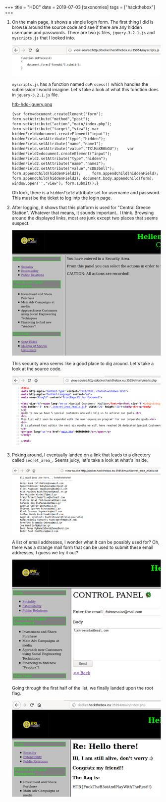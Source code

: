 +++
title = "HDC"
date = 2019-07-03
[taxonomies]
tags = ["hackthebox"]
+++

1.  On the main page, it shows a simple login form. The first thing I did is browse around the source code and see if there are any hidden username and passwords. There are two js files, `jquery-3.2.1.js` and `myscripts.js` that I looked into.

    ![htb-hdc-doprocess.png](htb-hdc-doprocess.png)

    `myscripts.js` has a function named `doProcess()` which handles the submission I would imagine. Let's take a look at what this function does in `jquery-3.2.1.js` file.

    [htb-hdc-jquery.png](htb-hdc-jquery.png)

    ```
    {var form=document.createElement("form");	form.setAttribute("method","post");	form.setAttribute("action","main/index.php");	form.setAttribute("target","view");	var hiddenField=document.createElement("input");	hiddenField.setAttribute("type","hidden");	hiddenField.setAttribute("name","name1");	hiddenField.setAttribute("value","TXlMaXR0bGU");	var hiddenField2=document.createElement("input");	hiddenField2.setAttribute("type","hidden");	hiddenField2.setAttribute("name","name2");	hiddenField2.setAttribute("value","cDB3bmll");	form.appendChild(hiddenField2);		form.appendChild(hiddenField);	form.appendChild(hiddenField2);	document.body.appendChild(form);			window.open('','view');	form.submit();}
    ```

    Oh look, there is a `hiddenField` attribute set for username and password. This must be the ticket to log into the login page.

2.  After logging, it shows that this platform is used for "Central Greece Station". Whatever that means, it sounds important.. I think. Browsing around the displayed links, most are junk except two places that seems suspect.

    ![htb-hdc-securityarea.png](htb-hdc-securityarea.png)

    This security area seems like a good place to dig around. Let's take a look at the source code.

    ![htb-hdc-secretarea.png](htb-hdc-secretarea.png)

3.  Poking around, I eventually landed on a link that leads to a directory called `secret_area_`. Seems juicy, let's take a look at what's inside.

    ![htb-hdc-mailstxt.png](htb-hdc-mailstxt.png)

    A list of email addresses, I wonder what it can be possibly used for? Oh, there was a strange mail form that can be used to submit these email addresses, I guess we try it out?

    ![htb-hdc-mailform.png](htb-hdc-mailform.png)

    Going through the first half of the list, we finally landed upon the root flag. 

    ![htb-hdc-rooted.png](htb-hdc-rooted.png)
